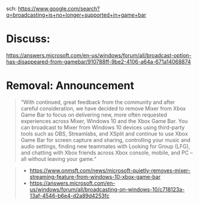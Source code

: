 sch: https://www.google.com/search?q=broadcasting+is+no+longer+supported+in+game+bar

# Discuss:
https://answers.microsoft.com/en-us/windows/forum/all/broadcast-option-has-disappeared-from-gamebar/910788ff-9be2-4106-a64a-671a14068874

# Removal: Announcement
>“With continued, great feedback from the community and after careful consideration, we have decided to remove Mixer from Xbox Game Bar to focus on delivering new, more often requested experiences across Mixer, Windows 10 and the Xbox Game Bar. You can broadcast to Mixer from Windows 10 devices using third-party tools such as OBS, Streamlabs, and XSplit and continue to use Xbox Game Bar for screen capture and sharing, controlling your music and audio settings, finding new teammates with Looking for Group (LFG), and chatting with Xbox friends across Xbox console, mobile, and PC – all without leaving your game.”

>- https://www.onmsft.com/news/microsoft-quietly-removes-mixer-streaming-feature-from-windows-10-xbox-game-bar
>- https://answers.microsoft.com/en-us/windows/forum/all/broadcasting-on-windows-10/c718123a-13af-4546-b6e4-d2a89d4253fc
